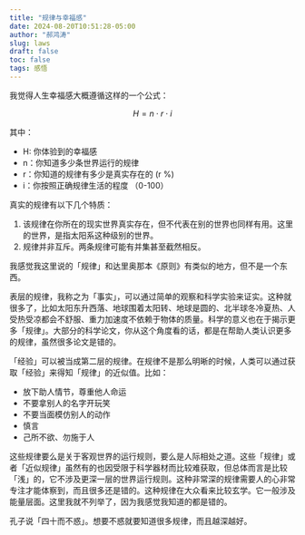 ```yaml
---
title: "规律与幸福感"
date: 2024-08-20T10:51:28-05:00
author: "郝鸿涛"
slug: laws
draft: false
toc: false
tags: 感悟
---
```

我觉得人生幸福感大概遵循这样的一个公式：

$$H = n \cdot r \cdot i$$

其中：

- H: 你体验到的幸福感
- n：你知道多少条世界运行的规律
- r：你知道的规律有多少是真实存在的 (r %)
- i：你按照正确规律生活的程度 （0-100）

真实的规律有以下几个特质：
1. 该规律在你所在的现实世界真实存在，但不代表在别的世界也同样有用。这里的世界，是指太阳系这种级别的世界。
2. 规律并非互斥。两条规律可能有并集甚至截然相反。

我感觉我这里说的「规律」和达里奥那本《原则》有类似的地方，但不是一个东西。

表层的规律，我称之为「事实」，可以通过简单的观察和科学实验来证实。这种就很多了，比如太阳东升西落、地球围着太阳转、地球是圆的、北半球冬冷夏热、人受热受凉都会不舒服、重力加速度不依赖于物体的质量。科学的意义也在于揭示更多「规律」。大部分的科学论文，你从这个角度看的话，都是在帮助人类认识更多的规律，虽然很多论文是错的。

「经验」可以被当成第二层的规律。在规律不是那么明晰的时候，人类可以通过获取「经验」来得知「规律」的近似值。比如：

- 放下助人情节，尊重他人命运
- 不要拿别人的名字开玩笑
- 不要当面模仿别人的动作
- 慎言
- 己所不欲、勿施于人

这些规律要么是关于客观世界的运行规则，要么是人际相处之道。这些「规律」或者「近似规律」虽然有的也因受限于科学器材而比较难获取，但总体而言是比较「浅」的，它不涉及更深一层的世界运行规则。这种非常深的规律需要人的心非常专注才能体察到，而且很多还是错的。这种规律在大众看来比较玄学。它一般涉及能量层面。这里我就不列举了，因为我感觉我知道的都是错的。

孔子说「四十而不惑」。想要不惑就要知道很多规律，而且越深越好。